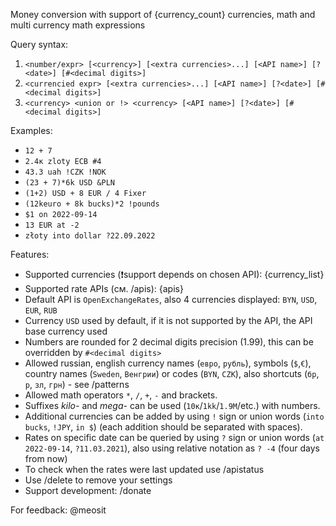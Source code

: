 Money conversion with support of {currency_count} currencies, math and multi currency math expressions

Query syntax:
1) `<number/expr> [<currency>] [<extra currencies>...] [<API name>] [?<date>] [#<decimal digits>]`
2) `<currencied expr> [<extra currencies>...] [<API name>] [?<date>] [#<decimal digits>]`
3) `<currency> <union or !> <currency> [<API name>] [?<date>] [#<decimal digits>]`


Examples:
- `12 + 7`
- `2.4к zloty ECB #4`
- `43.3 uah !CZK !NOK`
- `(23 + 7)*6k USD &PLN`
- `(1+2) USD + 8 EUR / 4 Fixer`
- `(12keuro + 8k bucks)*2 !pounds`
- `$1 on 2022-09-14`
- `13 EUR at -2`
- `złoty into dollar ?22.09.2022`

Features:
- Supported currencies (❗support depends on chosen API): {currency_list}
- Supported rate APIs (см. /apis): {apis} 
- Default API is `OpenExchangeRates`, also 4 currencies displayed: `BYN`, `USD`, `EUR`, `RUB`
- Currency `USD` used by default, if it is not supported by the API, the API base currency used 
- Numbers are rounded for 2 decimal digits precision (1.99), this can be overridden by `#<decimal digits>`
- Allowed russian, english currency names (`евро`, `рубль`), symbols (`$`,`€`), country names (`Sweden`, `Венгрии`) or codes (`BYN`, `CZK`), also shortcuts (`бр`, `р`, `зл`, `грн`) - see /patterns
- Allowed math operators `*`, `/`, `+`, `-` and brackets.
- Suffixes _kilo-_ and _mega-_ can be used (`10к`/`1kk`/`1.9M`/etc.) with numbers.
- Additional currencies can be added by using `!` sign or union words (`into bucks`, `!JPY`, `in $`) (each addition should be separated with spaces).
- Rates on specific date can be queried by using `?` sign or union words  (`at 2022-09-14`, `?11.03.2021`), also using relative notation as `? -4` (four days from now) 
- To check when the rates were last updated use /apistatus
- Use /delete to remove your settings
- Support development: /donate

For feedback: @meosit